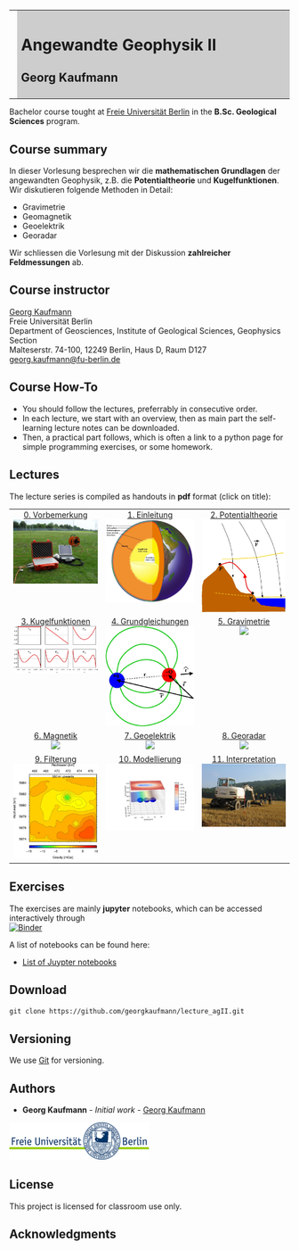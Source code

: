 <meta http-equiv="Content-Type" content="text/html; charset=utf-8"/>
<table>
<tr><td><img style="height: 150px;" src="images/Muensterdorf2016_gk.jpg"></td>
<td bgcolor="#CDCDCD" style="width:600px">
<h1>Angewandte Geophysik II</h1>
<h2>Georg Kaufmann</h2>
</td>
</tr>
</table>

Bachelor course tought at [Freie Universität Berlin](http://fu-berlin.de) in the 
**B.Sc. Geological Sciences** program.

## Course summary

In dieser Vorlesung besprechen wir die **mathematischen Grundlagen** der angewandten Geophysik, z.B. die 
**Potentialtheorie** und **Kugelfunktionen**. Wir diskutieren folgende Methoden in Detail:

- Gravimetrie
- Geomagnetik
- Geoelektrik
- Georadar

Wir schliessen die Vorlesung mit der Diskussion **zahlreicher Feldmessungen** ab.

## Course instructor

[Georg Kaufmann](http://userpage.fu-berlin.de/~geodyn)<br>
Freie Universität Berlin<br>
Department of Geosciences, Institute of Geological Sciences, Geophysics Section<br>
Malteserstr. 74-100, 12249 Berlin, Haus D, Raum D127<br>
[georg.kaufmann@fu-berlin.de](mailto:georg.kaufmann@fu-berlin.de)

## Course How-To

- You should follow the lectures, preferrably in consecutive order.
- In each lecture, we start with an overview, then as main part the self-learning lecture notes can be downloaded.
- Then, a practical part follows, which is often a link to a python page for simple programming exercises, or some homework.

## Lectures

The lecture series is compiled as handouts in **pdf** format
(click on title):

<table>
<tr>
<td style="height: 30px;vertical-align:top;text-align:center">
<a href="handouts/Lecture_AngewandteII_00_Vorbemerkung_handout.pdf">0. Vorbemerkung</a> <br><img src='images/Muensterdorf2016_gk.jpg' style=width:50mm></td>
<td style="height: 30px;vertical-align:top;text-align:center">
<a href="handouts/Lecture_AngewandteII_01_Einleitung_handout.pdf">1. Einleitung</a> <br><img src='images/chapter/chap01.jpg' style=width:50mm></td>
<td style="height: 30px;vertical-align:top;text-align:center">
<a href="handouts/Lecture_AngewandteII_02_Potentialtheorie_handout.pdf">2. Potentialtheorie</a> <br><img src='images/chapter/chap02.jpg' style=width:50mm></td>
</tr>
<tr>
<td style="height: 30px;vertical-align:top;text-align:center">
<a href="handouts/Lecture_AngewandteII_03_Kugelfunktionen_handout.pdf">3. Kugelfunktionen</a> <br><img src='images/chapter/chap03.jpg' style=width:50mm></td>
<td style="height: 30px;vertical-align:top;text-align:center">
<a href="handouts/Lecture_AngewandteII_04_Grundgleichungen_handout.pdf">4. Grundgleichungen</a> <br><img src='images/chapter/chap04.jpg' style=width:50mm></td>
<td style="height: 30px;vertical-align:top;text-align:center">
<a href="handouts/Lecture_AngewandteII_05_Gravimetrie_handout.pdf">5. Gravimetrie</a> <br><img src='images/chapter/chap05.jpg' style=width:50mm></td>
</tr>
<tr>
<td style="height: 30px;vertical-align:top;text-align:center">
<a href="handouts/Lecture_AngewandteII_06_Magnetik_handout.pdf">6. Magnetik</a> <br><img src='images/chapter/chap06.jpg' style=width:50mm></td>
<td style="height: 30px;vertical-align:top;text-align:center">
<a href="handouts/Lecture_AngewandteII_07_Geoelektrik_handout.pdf">7. Geoelektrik</a> <br><img src='images/chapter/chap07.jpg' style=width:50mm></td>
<td style="height: 30px;vertical-align:top;text-align:center">
<a href="handouts/Lecture_AngewandteII_08_Georadar_handout.pdf">8. Georadar</a> <br><img src='images/chapter/chap08.jpg' style=width:50mm></td>
</tr>
<tr>
<td style="height: 30px;vertical-align:top;text-align:center">
<a href="handouts/Lecture_AngewandteII_09_Filterung_handout.pdf">9. Filterung</a> <br><img src='images/chapter/chap09.jpg' style=width:50mm></td>
<td style="height: 30px;vertical-align:top;text-align:center">
<a href="handouts/Lecture_AngewandteII_10_Modellierung_handout.pdf">10. Modellierung</a> <br><img src='images/chapter/chap10.jpg' style=width:50mm></td>
<td style="height: 30px;vertical-align:top;text-align:center">
<a href="handouts/Lecture_AngewandteII_11_Interpretation_handout.pdf">11. Interpretation</a> <br><img src='images/chapter/chap11.jpg' style=width:50mm></td>

</tr>
</table>

## Exercises

The exercises are mainly **jupyter** notebooks, which can be accessed interactively through<br>
[![Binder](https://mybinder.org/badge_logo.svg)](https://mybinder.org/v2/gh/georgkaufmann/lecture_agII.git/main?filepath=index.ipynb)

A list of notebooks can be found here:

- <a href="README_Notebooks.md" target="_blank">List of Juypter notebooks</a>

## Download
```
git clone https://github.com/georgkaufmann/lecture_agII.git
```

## Versioning

We use [Git](https://git-scm.com/) for versioning.

## Authors

* **Georg Kaufmann** - *Initial work* - [Georg Kaufmann](http://userpage.fu-berlin.de/~geodyn)

![](images/fu-logo.jpg)


## License

This project is licensed for classroom use only.

## Acknowledgments
